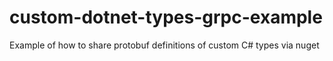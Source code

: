 # custom-dotnet-types-grpc-example
Example of how to share protobuf definitions of custom C# types via nuget
